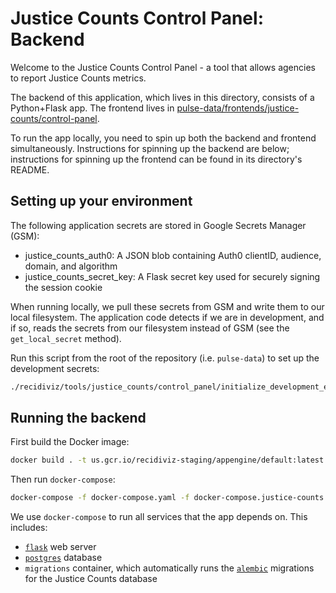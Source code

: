 # Justice Counts Control Panel: Backend

Welcome to the Justice Counts Control Panel - a tool that allows agencies to report Justice Counts metrics.

The backend of this application, which lives in this directory, consists of a Python+Flask app. The frontend lives in [pulse-data/frontends/justice-counts/control-panel](https://github.com/Recidiviz/pulse-data/tree/main/frontends/justice-counts/control-panel).

To run the app locally, you need to spin up both the backend and frontend simultaneously. Instructions for spinning up the backend are below; instructions for spinning up the frontend can be found in its directory's README.

## Setting up your environment

The following application secrets are stored in Google Secrets Manager (GSM):

- justice_counts_auth0: A JSON blob containing Auth0 clientID, audience, domain, and algorithm
- justice_counts_secret_key: A Flask secret key used for securely signing the session cookie

When running locally, we pull these secrets from GSM and write them to our local filesystem. The application code detects if we are in development, and if so, reads the secrets from our filesystem instead of GSM (see the `get_local_secret` method).

Run this script from the root of the repository (i.e. `pulse-data`) to set up the development secrets:

```bash
./recidiviz/tools/justice_counts/control_panel/initialize_development_environment.sh
```

## Running the backend

First build the Docker image:

```bash
docker build . -t us.gcr.io/recidiviz-staging/appengine/default:latest
```

Then run `docker-compose`:

```bash
docker-compose -f docker-compose.yaml -f docker-compose.justice-counts.yaml up
```

We use `docker-compose` to run all services that the app depends on. This includes:

- [`flask`](https://flask.palletsprojects.com/en/1.1.x/) web server
- [`postgres`](https://www.postgresql.org/) database
- `migrations` container, which automatically runs the [`alembic`](https://alembic.sqlalchemy.org/) migrations for the Justice Counts database
